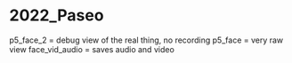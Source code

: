 # 2022_Paseo

p5_face_2 = debug view of the real thing, no recording
p5_face = very raw view 
face_vid_audio = saves audio and video